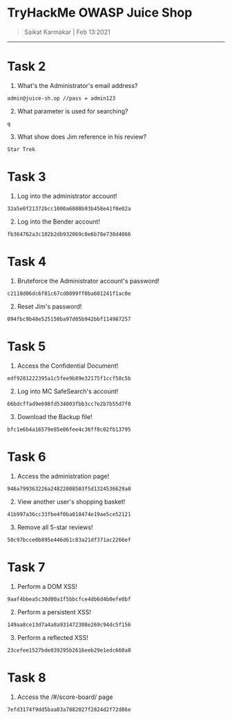 # TryHackMe OWASP Juice Shop

>Saikat Karmakar | Feb 13:2021

--------------------------------------------------------------------------

# Task 2 
1. What's the Administrator's email address?
```
admin@juice-sh.op //pass = admin123
```
2. What parameter is used for searching? 
```
q
```
3. What show does Jim reference in his review? 
```
Star Trek
```

# Task 3 
1. Log into the administrator account!
```
32a5e0f21372bcc1000a6088b93b458e41f0e02a 
```
2. Log into the Bender account!
```
fb364762a3c102b2db932069c0e6b78e738d4066
```

# Task 4
1. Bruteforce the Administrator account's password!
```
c2110d06dc6f81c67cd8099ff0ba601241f1ac0e
```
2. Reset Jim's password!
```
094fbc9b48e525150ba97d05b942bbf114987257
```

# Task 5 
1. Access the Confidential Document!
```
edf9281222395a1c5fee9b89e32175f1ccf50c5b
```
2. Log into MC SafeSearch's account!
```
66bdcffad9e698fd534003fbb3cc7e2b7b55d7f0
```
3. Download the Backup file!
```
bfc1e6b4a16579e85e06fee4c36ff8c02fb13795
```

# Task 6 
1. Access the administration page!
```
946a799363226a24822008503f5d1324536629a0
```
2. View another user's shopping basket!
```
41b997a36cc33fbe4f0ba018474e19ae5ce52121
```
3. Remove all 5-star reviews!
```
50c97bcce0b895e446d61c83a21df371ac2266ef
```

# Task 7 
1. Perform a DOM XSS!
```
9aaf4bbea5c30d00a1f5bbcfce4db6d4b0efe0bf
```
2. Perform a persistent XSS!
```
149aa8ce13d7a4a8a931472308e269c94dc5f156
```
3. Perform a reflected XSS!
```
23cefee1527bde039295b2616eeb29e1edc660a0
```

# Task 8 

1. Access the /#/score-board/ page
```
7efd3174f9dd5baa03a7882027f2824d2f72d86e
```